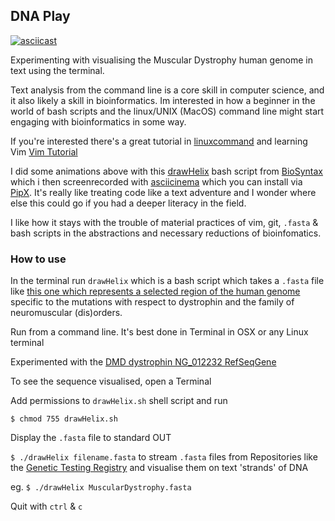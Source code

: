 ## DNA Play

[![asciicast](https://asciinema.org/a/308287.svg)](https://asciinema.org/a/308287)


Experimenting with visualising the Muscular Dystrophy human genome in text using the terminal.

Text analysis from the command line is a core skill in computer science, and it also likely a skill in bioinformatics. Im interested in how a beginner in the world of bash scripts and the linux/UNIX (MacOS) command line might start engaging with bioinformatics in some way.

If you're interested there's a great tutorial in [linuxcommand](https://linuxcommand.org) and learning Vim [Vim Tutorial](https://www.linux.com/training-tutorials/vim-101-beginners-guide-vim/)


I did some animations above with this [drawHelix](https://github.com/cheapjack/InterspeciesGaming/blob/master/DNA/drawHelix.sh) bash script from [BioSyntax](http://biosyntax.org) which i then screenrecorded with [asciicinema](asciinema.org/) which you can install  via [PipX](https://pypi.org/project/pipx/). It's really like treating code like a text adventure and I wonder where else this could go if you had a deeper literacy in the field.

I like how it stays with the trouble of material practices of vim, git, `.fasta`  & bash scripts in the abstractions and necessary reductions of bioinfomatics. 

### How to use

In the terminal run `drawHelix` which is a bash script which takes a `.fasta` file like [this one which represents a selected region of the human genome](https://www.ncbi.nlm.nih.gov/nuccore/NC_000023.11?report=fasta&from=30786182&to=33672495&strand=true) specific to the mutations with respect to dystrophin and the family of neuromuscular (dis)orders. 

Run from a command line. It's best done in Terminal in OSX or any Linux terminal 

Experimented with the [DMD dystrophin NG_012232 RefSeqGene](https://www.ncbi.nlm.nih.gov/gtr/genes/1756/)

To see the sequence visualised, open a Terminal

Add permissions to `drawHelix.sh` shell script and run

`$ chmod 755 drawHelix.sh`

Display the `.fasta` file to standard OUT 

`$ ./drawHelix filename.fasta` to stream `.fasta` files from Repositories like the [Genetic Testing Registry](https://www.ncbi.nlm.nih.gov/) and visualise them on text 'strands' of DNA

eg. `$ ./drawHelix MuscularDystrophy.fasta` 

Quit with `ctrl` & `c`


